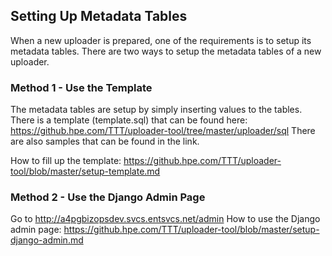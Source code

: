 ## Setting Up Metadata Tables

When a new uploader is prepared, one of the requirements is to setup its metadata tables. There are two ways to setup the metadata tables of a new uploader.

### Method 1 - Use the Template
The metadata tables are setup by simply inserting values to the tables. There is a template (template.sql) that can be found here: https://github.hpe.com/TTT/uploader-tool/tree/master/uploader/sql
There are also samples that can be found in the link.

How to fill up the template: https://github.hpe.com/TTT/uploader-tool/blob/master/setup-template.md

### Method 2 - Use the Django Admin Page
Go to http://a4pgbizopsdev.svcs.entsvcs.net/admin
How to use the Django admin page: https://github.hpe.com/TTT/uploader-tool/blob/master/setup-django-admin.md
